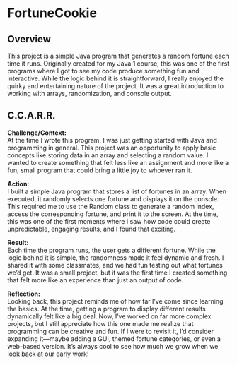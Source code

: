 # FortuneCookie

## Overview
This project is a simple Java program that generates a random fortune each time it runs. Originally created for my Java 1 course, this was one of the first programs where I got to see my code produce something fun and interactive. While the logic behind it is straightforward, I really enjoyed the quirky and entertaining nature of the project. It was a great introduction to working with arrays, randomization, and console output.

## C.C.A.R.R.

**Challenge/Context:**  
At the time I wrote this program, I was just getting started with Java and programming in general. This project was an opportunity to apply basic concepts like storing data in an array and selecting a random value. I wanted to create something that felt less like an assignment and more like a fun, small program that could bring a little joy to whoever ran it.

**Action:**  
I built a simple Java program that stores a list of fortunes in an array. When executed, it randomly selects one fortune and displays it on the console. This required me to use the Random class to generate a random index, access the corresponding fortune, and print it to the screen. At the time, this was one of the first moments where I saw how code could create unpredictable, engaging results, and I found that exciting.

**Result:**  
Each time the program runs, the user gets a different fortune. While the logic behind it is simple, the randomness made it feel dynamic and fresh. I shared it with some classmates, and we had fun testing out what fortunes we’d get. It was a small project, but it was the first time I created something that felt more like an experience than just an output of code.

**Reflection:**  
Looking back, this project reminds me of how far I’ve come since learning the basics. At the time, getting a program to display different results dynamically felt like a big deal. Now, I’ve worked on far more complex projects, but I still appreciate how this one made me realize that programming can be creative and fun. If I were to revisit it, I’d consider expanding it—maybe adding a GUI, themed fortune categories, or even a web-based version. It’s always cool to see how much we grow when we look back at our early work!
